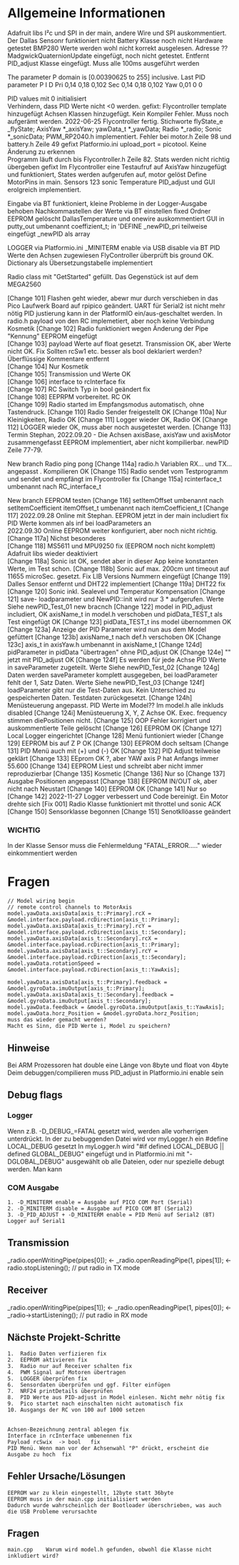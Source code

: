 # Allgemeine Informationen
Adafruit libs I²c und SPI in der main, andere Wire und SPI auskommentiert.
Der Dallas Sensonr funktioniert nicht
Battery Klasse noch nicht Hardware getestet
BMP280 Werte werden wohl nicht korrekt ausgelesen. Adresse ??
MadgwickQuaternionUpdate eingefügt, noch nicht getestet. Entfernt
PID_adjust Klasse eingefügt. Muss alle 100ms ausgeführt werden

The parameter P domain is [0.00390625 to 255] inclusive.
Last PID parameter
P		I		D
Pri		0,14	0,18	0,102
Sec		0,14	0,18	0,102
Yaw		0,01	0		0

PID values mit 0 initialisiert    
Verhindern, dass PID Werte nicht <0 werden. gefixt:
Flycontroller template hinzugefügt
Achsen Klassen hinzugefügt. Kein Kompiler Fehler. Muss noch aufgerämt werden.
2022-06-25 Flycontroller fertig. Stichworte
                flyState_e _flyState;
                AxisYaw *_axisYaw;
                yawData_t *_yawData;
                Radio *_radio;
                Sonic *_sonicData;
PWM_RP2040.h implementiert. Fehler bei motor.h Zeile 98  und battery.h Zeile 49   gefixt
Platformio.ini upload_port = picotool. Keine Änderung zu erkennen   
Programm läuft durch bis Flycontroller.h Zeile 82. Stats werden nicht richtig übergeben  gefixt 
Im Flycontroller eine Testaufruf auf AxisYaw hinzugefügt und funktioniert, States werden aufgerufen auf, motor gelöst
Define MotorPins in main.
                                            Sensors 123
                                            sonic Temperature
PID_adjust und GUI erolgreich implementiert. 

Eingabe via BT funktioniert, kleine Probleme in der Logger-Ausgabe behoben 
Nachkommastellen der Werte via BT einstellen fixed
Ordner EEPROM gelöscht
DallasTemperature und onewire auskommentiert
GUI in putty_out umbenannt
coeffizient_t; in 'DEFINE
_newPID_pri teilweise eingefügt
_newPID als array

LOGGER via Platformio.ini 
_MINITERM enable via USB disable via BT
PID Werte den Achsen zugewiesen
FlyController überprüft bis ground OK.
Dictionary als Übersetzungstabelle implementiert

Radio class mit "GetStarted" gefüllt. Das Gegenstück ist auf dem MEGA2560

[Change 101]	Flashen geht wieder, abewr mur durch verschieben in das Pico Laufwerk
				Board auf rpipico geändert. UART für Serial2 ist nicht mehr nötig
				PID justierung kann in der PlatformIO ein/aus-geschaltet werden.
				In radio.h payload von den RC implemetiert, aber noch keine Verbindung
				Kosmetik
[Change 102]	Radio funktioniert wegen Änderung der Pipe "Kennung"
				EEPROM eingefügt	
[Change 103]	payload Werte auf float gesetzt. Transmission OK, aber Werte nicht OK.  Fix
				Sollten rcSw1 etc. besser als bool deklariert werden?	
				Überflüssige Kommentare entfernt	
[Change 104]	Nur Kosmetik	
[Change 105]	Transmission und Werte OK	
[Change 106]	interface to rcInterface fix	
[Change 107]	RC Switch Typ in bool geändert fix	
[Change 108]	EEPRPM vorbereitet. RC OK	
[Change 109]	Radio started im Empfangsmodus automatisch, ohne Tastendruck.
[Change 110]	Radio Sender freigestellt OK
[Change 110a]	Nur Kleinigkeiten, Radio OK
[Change 111]	Logger wieder OK, Radio OK
[Change 112]	LOGGER wieder OK, muss aber noch ausgetestet werden.
[Change 113]	Termin Stephan, 2022.09.20 - Die Achsen axisBase, axisYaw und axisMotor zusammengefasst
				EEPROM implementiert, aber nicht kompilierbar. newPID Zeile 77-79.

New branch Radio ping pong
[Change 114a]	radio.h Variablen RX... und TX... angepasst	. Kompilieren OK
[Change 115]	Radio sendet vom Testprogramm und sendet und empfängt im Flycontroller fix
[Change 115a]	rcinterface_t umbenannt nach RC_interface_t

New branch EEPROM testen
[Change 116]	setItemOffset umbenannt nach setItemCoefficient
				itemOffset_t umbenannt nach itemCoefficient_t
[Change 117]	2022.09.28 Online mit Stephan. EEPROM jetzt in der main includiert fix
				PID Werte kommen als inf bei loadParameters an	
				2022.09.30 Online EEPROM weiter konfiguriert, aber noch nicht richtig.	
[Change 117a]	Nichst besonderes	
[Change 118]	MS5611 und MPU9250 fix (EEPROM noch nicht komplett)	
				Adafruit libs wieder deaktiviert	
[Change 118a]	Sonic ist OK, sendet aber in dieser App keine konstanten Werte, im Test schon.
[Change 118b]	Sonic auf max. 200cm unt timeout auf 11655 microSec. gesetzt.	Fix
				LIB Versions Nummern eingefügt
[Change 119]	Dalles Sensor entfernt und DHT22 implementiert
[Change 119a]	DHT22 fix
[Change 120]	Sonic inkl. Sealevel und Temperatur Kompensation
[Change 121]				save- loadparameter und NewPID::init wird nur 3 * aufgerufen. Werte Siehe newPID_Test_01
new bracnch
[Change 122]	model in PID_adjust includiert, OK
				axisName_t in model.h verschoben und pidData_TEST_t als Test eingefügt OK
[Change 123]	pidData_TEST_t ins model übernommen	OK	
[Change 123a]	Anzeige der PID Parameter wird nun aus dem Model gefüttert
[Change 123b]	axisName_t nach def.h verschoben OK
[Change 123c]   axis_t in axisYaw.h umbenannt in axisName_t
[Change 124d]	pidParameter in pidData "übertragen" ohne PID_adjust OK
[Change 124e]	"" jetzt mit PID_adjust OK
[Change 124f]	Es werden für jede Achse PID Werte in saveParameter zugeteilt. Werte Siehe newPID_Test_02
[Change 124g]	Daten werden saveParameter komplett ausgegeben, bei loadParameter fehlt der 1, Satz Daten.  Werte Siehe newPID_Test_03
[Change 124f]	loadParameter gibt nur die Test-Daten aus. Kein Unterschied zu gespeicherten Daten. Testdaten zurückgesetzt.
[Change 124h]	Menüsteuerung angepasst. PID Werte im Model?? Im model.h alle inkluds disabled
[Change 124i]	Menüsteuerung X, Y, Z Achse OK. Exec. frequency stimmen diePositionen nicht.
[Change 125]	OOP Fehler korrigiert und auskommentierte Teile gelöscht
[Change 126]	EEPROM OK
[Change 127]	Local Logger eingerichtet
[Change 128]	Menü funtioniert wieder
[Change 129]	EEPROM bis auf Z P OK
[Change 130]	EEPROM doch seltsam
[Change 131]	PID Menü auch mit (+) und (-) OK
[Change 132]	PID Adjust teilweise geklärt
[Change 133]	EEprom OK ?, aber YAW axis P hat Anfangs immer 55.600
[Change 134]	EEPROM Liest und schreibt aber nicht immer reproduzierbar
[Change 135]	Kosmetic
[Change 136]	Nur so
[Change 137]	Ausgabe Positionen angepasst
[Change 138]	EEPROM IN/OUT ok, aber nicht nach Neustart
[Change 140]	EEPROM OK
[Change 141]	Nur so
[Change 142]	2022-11-27 Logger verbessert und Code bereinigt. Ein Motor drehte sich
[Fix 001]		Radio Klasse funktioniert mit throttel und sonic ACK
[Change 150]	Sensorklasse begonnen
[Change 151]	Senotkllöasse geändert
				

### **WICHTIG**
In der Klasse Sensor muss die Fehlermeldung "FATAL_ERROR....." wieder einkommentiert werden

# Fragen
    // Model wiring begin
	// remote control channels to MotorAxis
	model.yawData.axisData[axis_t::Primary].rcX = &model.interface.payload.rcDirection[axis_t::Primary];
	model.yawData.axisData[axis_t::Primary].rcY = &model.interface.payload.rcDirection[axis_t::Secondary];
	model.yawData.axisData[axis_t::Secondary].rcX = &model.interface.payload.rcDirection[axis_t::Primary];
	model.yawData.axisData[axis_t::Secondary].rcY = &model.interface.payload.rcDirection[axis_t::Secondary];
	model.yawData.rotationSpeed = &model.interface.payload.rcDirection[axis_t::YawAxis];

	model.yawData.axisData[axis_t::Primary].feedback = &model.gyroData.imuOutput[axis_t::Primary];
	model.yawData.axisData[axis_t::Secondary].feedback = &model.gyroData.imuOutput[axis_t::Secondary];
	model.yawData.feedback = &model.gyroData.imuOutput[axis_t::YawAxis];
	model.yawData.horz_Position = &model.gyroData.horz_Position;      
	muss das wieder gemacht werden?  
	Macht es Sinn, die PID Werte i, Model zu speichern?

## Hinweise
Bei ARM Prozessoren hat double eine Länge von 8byte und float von 4byte
Deim debuggen/compilieren muss PID_adjust in Platformio.ini enable sein

## Debug flags
### Logger
Wenn z.B. -D_DEBUG_=FATAL gesetzt wird, werden alle vorherrigen unterdrückt.
In der zu bebuggenden Datei wird vor myLogger.h ein #define LOCAL_DEBUG gesetzt
In myLogger.h wird "#if defined LOCAL_DEBUG || defined GLOBAL_DEBUG" eingefügt und in Platformio.ini mit 
"-DGLOBAL_DEBUG" ausgewählt ob alle Dateien, oder nur spezielle debugt werden.
Man kann 

### COM Ausgabe
	1. -D_MINITERM enable = Ausgabe auf PICO COM Port (Serial)
	2. -D_MINITERM disable = Ausgabe auf PICO COM BT (Serial2)
	3. -D_PID_ADJUST + -D_MINITERM enable = PID Menü auf Serial2 (BT) Logger auf Serial1

## Transmission
_radio.openWritingPipe(pipes[0]);  <-
_radio.openReadingPipe(1, pipes[1]);  <-
radio.stopListening(); // put radio in TX mode

## Receiver
_radio.openWritingPipe(pipes[1]);  <-
_radio.openReadingPipe(1, pipes[0]); <-
_radio->startListening(); // put radio in RX mode

## Nächste Projekt-Schritte
	1.	Radio Daten verfizieren fix
	2.	EEPROM aktivieren fix
	3.	Radio nur auf Receiver schalten fix
	4.	PWM Signal auf Motoren übertragen
	5.	LOGGER überprüfen fix
	6.	Sensordaten überprüfen und ggf. Filter einfügen
	7.	NRF24 printDetails überprüfen
	8.  PID Werte aus PID-adjust in Model einlesen. Nicht mehr nötig fix
	9.  Pico startet nach einschalten nicht automatisch fix
	10. Ausgangs der RC von 100 auf 1000 setzen

##
 	Achsen-Bezeichnung zentral ablegen fix
	Interface in rcInterface umbenennen fix 
	Payload rcSwix	-> bool   fix   
	PID Menü. Wenn man vor der Achsenwahl "P" drückt, erscheint die Ausgabe zu hoch  fix 

## Fehler Ursache/Lösungen
	EEPROM war zu klein eingestellt, 12byte statt 36byte
	EEPROM muss in der main.cpp initialisiert werden  
	Dadurch wurde wahrscheinlich der Bootloader überschrieben, was auch die USB Probleme verursachte    

## Fragen
	main.cpp	Warum wird model.h gefunden, obwohl die Klasse nicht inkludiert wird?	                                     

